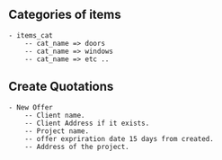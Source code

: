## Categories of items
    - items_cat
        -- cat_name => doors
        -- cat_name => windows
        -- cat_name => etc ..


## Create Quotations

    - New Offer
        -- Client name.
        -- Client Address if it exists.
        -- Project name.
        -- offer expriration date 15 days from created.
        -- Address of the project.